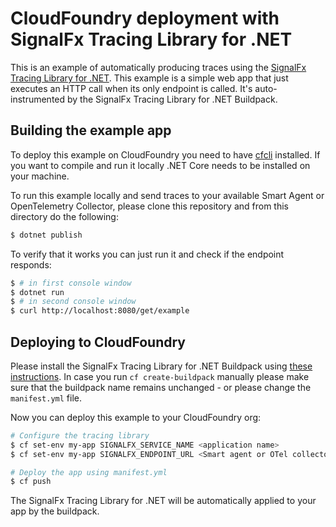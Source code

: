 # CloudFoundry deployment with SignalFx Tracing Library for .NET

This is an example of automatically producing traces using the
[SignalFx Tracing Library for .NET](https://github.com/signalfx/signalfx-dotnet-tracing/).
This example is a simple web app that just executes an HTTP call when its only endpoint is called.
It's auto-instrumented by the SignalFx Tracing Library for .NET Buildpack.

## Building the example app

To deploy this example on CloudFoundry you need to have [cfcli](https://docs.cloudfoundry.org/cf-cli/install-go-cli.html) installed.
If you want to compile and run it locally .NET Core needs to be installed on your machine.

To run this example locally and send traces to your available Smart Agent or OpenTelemetry Collector,
please clone this repository and from this directory do the following:

```sh
$ dotnet publish
```

To verify that it works you can just run it and check if the endpoint responds:

```sh
$ # in first console window
$ dotnet run
$ # in second console window
$ curl http://localhost:8080/get/example
```

## Deploying to CloudFoundry

Please install the SignalFx Tracing Library for .NET Buildpack using [these instructions](https://github.com/signalfx/signalfx-dotnet-tracing/tree/master/deployments/cloudfoundry/buildpack/README.md).
In case you run `cf create-buildpack` manually please make sure that the buildpack name remains unchanged - or please change the `manifest.yml` file.

Now you can deploy this example to your CloudFoundry org:

```sh
# Configure the tracing library
$ cf set-env my-app SIGNALFX_SERVICE_NAME <application name>
$ cf set-env my-app SIGNALFX_ENDPOINT_URL <Smart agent or OTel collector address>

# Deploy the app using manifest.yml
$ cf push
```

The SignalFx Tracing Library for .NET will be automatically applied to your app by the buildpack.
